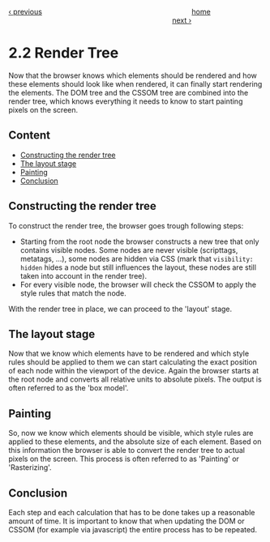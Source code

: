 [‹ previous](./2.1-DOM-and-CSSOM.md)
&nbsp;&nbsp;&nbsp;&nbsp;&nbsp;&nbsp;&nbsp;&nbsp;&nbsp;&nbsp;&nbsp;&nbsp;&nbsp;&nbsp;&nbsp;&nbsp;&nbsp;&nbsp;&nbsp;&nbsp;&nbsp;&nbsp;&nbsp;&nbsp;&nbsp;&nbsp;&nbsp;&nbsp;&nbsp;&nbsp;&nbsp;&nbsp;&nbsp;&nbsp;&nbsp;&nbsp;&nbsp;&nbsp;&nbsp;&nbsp;&nbsp;&nbsp;&nbsp;&nbsp;&nbsp;&nbsp;&nbsp;&nbsp;&nbsp;&nbsp;&nbsp;&nbsp;&nbsp;&nbsp;&nbsp;&nbsp;&nbsp;&nbsp;&nbsp;&nbsp;&nbsp;&nbsp;&nbsp;&nbsp;&nbsp;&nbsp;&nbsp;&nbsp;&nbsp;&nbsp;&nbsp;&nbsp;&nbsp;
[home](../../README.md)
&nbsp;&nbsp;&nbsp;&nbsp;&nbsp;&nbsp;&nbsp;&nbsp;&nbsp;&nbsp;&nbsp;&nbsp;&nbsp;&nbsp;&nbsp;&nbsp;&nbsp;&nbsp;&nbsp;&nbsp;&nbsp;&nbsp;&nbsp;&nbsp;&nbsp;&nbsp;&nbsp;&nbsp;&nbsp;&nbsp;&nbsp;&nbsp;&nbsp;&nbsp;&nbsp;&nbsp;&nbsp;&nbsp;&nbsp;&nbsp;&nbsp;&nbsp;&nbsp;&nbsp;&nbsp;&nbsp;&nbsp;&nbsp;&nbsp;&nbsp;&nbsp;&nbsp;&nbsp;&nbsp;&nbsp;&nbsp;&nbsp;&nbsp;&nbsp;&nbsp;&nbsp;&nbsp;&nbsp;&nbsp;&nbsp;&nbsp;&nbsp;&nbsp;&nbsp;&nbsp;&nbsp;&nbsp;&nbsp;&nbsp;&nbsp;&nbsp;&nbsp;&nbsp;&nbsp;&nbsp;&nbsp;
[next ›](./2.3-Render-Blocking-CSS.md)

# 2.2 Render Tree

Now that the browser knows which elements should be rendered and how these elements should look like when rendered, it can finally start rendering the elements. The DOM tree and the CSSOM tree are combined into the render tree, which knows everything it needs to know to start painting pixels on the screen.

## Content

- [Constructing the render tree](#constructing-the-render-tree)
- [The layout stage](#the-layout-stage)
- [Painting](#painting)
- [Conclusion](#conclusion)

## Constructing the render tree

To construct the render tree, the browser goes trough following steps:

- Starting from the root node the browser constructs a new tree that only contains visible nodes. Some nodes are never visible (scripttags, metatags, ...), some nodes are hidden via CSS (mark that `visibility: hidden` hides a node but still influences the layout, these nodes are still taken into account in the render tree).
- For every visible node, the browser will check the CSSOM to apply the style rules that match the node.

With the render tree in place, we can proceed to the 'layout' stage.

## The layout stage

Now that we know which elements have to be rendered and which style rules should be applied to them we can start calculating the exact position of each node within the viewport of the device. Again the browser starts at the root node and converts all relative units to absolute pixels. The output is often referred to as the 'box model'.

## Painting

So, now we know which elements should be visible, which style rules are applied to these elements, and the absolute size of each element. Based on this information the browser is able to convert the render tree to actual pixels on the screen. This process is often referred to as 'Painting' or 'Rasterizing'.

## Conclusion

Each step and each calculation that has to be done takes up a reasonable amount of time. It is important to know that when updating the DOM or CSSOM (for example via javascript) the entire process has to be repeated.
